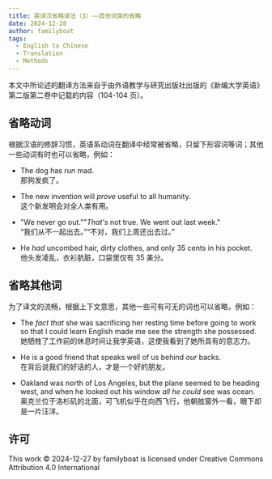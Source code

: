 ```yaml
---
title: 英译汉省略译法（3）——其他词类的省略
date: 2024-12-28
author: familyboat
tags:
  - English to Chinese
  - Translation
  - Methods
---
```


本文中所论述的翻译方法来自于由外语教学与研究出版社出版的《新编大学英语》第二版第二卷中记载的内容（104-104 页）。

## 省略动词

根据汉语的修辞习惯，英语系动词在翻译中经常被省略，只留下形容词等词；其他一些动词有时也可以省略，例如：

- The dog has _run_ mad.
  <br />
  那狗发疯了。

- The new invention will _prove_ useful to all humanity.
  <br />
  这个新发明会对全人类有用。

- "We never go out.""_That's_ not true. We went out last week."
  <br />
  “我们从不一起出去。”“不对，我们上周还出去过。”

- He _had_ uncombed hair, dirty clothes, and only 35 cents in his pocket.
  <br />
  他头发凌乱，衣衫肮脏，口袋里仅有 35 美分。

<!-- more -->

## 省略其他词

为了译文的流畅，根据上下文意思，其他一些可有可无的词也可以省略，例如：

- The _fact that_ she was sacrificing her resting time before going to work so that I could learn English made me see the strength she possessed.
  <br />
  她牺牲了工作前的休息时间让我学英语，这使我看到了她所具有的意志力。

- He is a good friend that speaks well of us behind _our_ backs.
  <br />
  在背后说我们的好话的人，才是一个好的朋友。

- Oakland was north of Los Angeles, but the plane seemed to be heading west, and when he looked out his window _all he could_ see was ocean.
  <br />
  奥克兰位于洛杉矶的北面，可飞机似乎在向西飞行，他朝舷窗外一看，眼下却是一片汪洋。

## 许可

This work © 2024-12-27 by familyboat is licensed under Creative Commons Attribution 4.0 International
